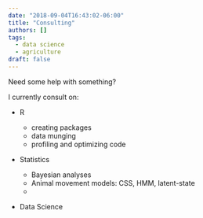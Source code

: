 ```yaml
---
date: "2018-09-04T16:43:02-06:00"
title: "Consulting"
authors: []
tags:
  - data science
  - agriculture
draft: false
---
```


Need some help with something?

I currently consult on:

- R
  + creating packages
  + data munging
  + profiling and optimizing code
  
- Statistics
  + Bayesian analyses
  + Animal movement models: CSS, HMM, latent-state
  + 

- Data Science
